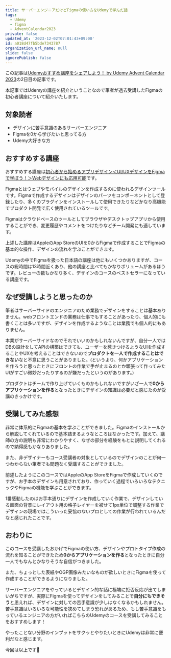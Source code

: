 ```yaml
---
title: サーバーエンジニアだけどFigmaの使い方をUdemyで学んだ話
tags:
  - Udemy
  - figma
  - AdventCalendar2023
private: false
updated_at: '2023-12-02T07:01:43+09:00'
id: a018d47fb5bde7343787
organization_url_name: null
slide: false
ignorePublish: false
---
```


この記事は[Udemyおすすめ講座をシェアしよう！ by Udemy Advent Calendar 2023](https://qiita.com/advent-calendar/2023/udemy)の2日目の記事です。

本記事ではUdemyの講座を紹介ということなので筆者が過去受講したFigmaの初心者講座について紹介いたします。

## 対象読者

- デザインに苦手意識のあるサーバーエンジニア
- Figmaを0から学びたいと思ってる方
- Udemy大好きな方

## おすすめする講座

おすすめする講座は[初心者から始めるアプリデザイン＜UI/UXデザインをFigmaで学ぼう！＞Webデザインにも応用可能](https://www.udemy.com/course/figma-app-design/)です。

Figmaとはウェブやモバイルのデザインを作成するのに使われるデザインツールです。Figmaで作成するデザインはデザインのパーツをコンポーネントとして登録したり、多くのプラグインをインストールして使用できたりなどかなり高機能でプロダクト開発で広く使用されているツールです。

Figmaはクラウドベースのツールとしてブラウザやデスクトップアプリから使用することができ、変更履歴やコメントをつけたりなどチーム開発にも適しています。

上述した講座はAppleのApp StoreのUIを0からFigmaで作成することでFigmaの基本的な操作、デザインの流れを学ぶことができます。

Udemyの中でFigmaを扱った日本語の講座は他にもいくつかありますが、コースの総時間は13時間近くあり、他の講座と比べてもかなりボリュームがあるほうです。レビューの数もかなり多く、デザインのコースのベストセラーになっている講座です。

## なぜ受講しようと思ったのか

筆者はサーバーサイドのエンジニアのため業務でデザインをすることは基本ありません。webフロントエンドの業務は仕事でもすることがあったり、個人的にも書くことは多いですが、デザインを作成するようなことは業務でも個人的にもありません。

本業がサーバーサイドなのでそれでいいのかもしれないんですが、自分一人ではDBの設計をしてAPIの構築はできても、ユーザーを惹きつけるようなUIを作成することやUXを考えることはできないので**プロダクトを一人で作成することはできない**なと不意に思うことがありました。(というより、何かアプリケーションを作ろうと思ったときにフロントの作業で手が止まるのとか頑張って作ってみたUIがすごい微妙だったりするのが嫌だったというのがあります。)

プロダクトはチームで作り上げていくものかもしれないですがいざ一人で**0からアプリケーションを作る**となったときにデザインの知識は必要だと感じたのが受講のきっかけです。

## 受講してみた感想

非常に体系的にFigmaの基本を学ぶことができました。Figmaのインストールから解説してくれているので基本詰まるようなところはなかったです。加えて、講師の方の説明も非常にわかりやすく、なぜの部分を経験をもとに説明してくれるので納得感もかなりありました。

また、非デザイナーもコース受講者の対象としているのでデザインのことが何一つわからない筆者でも問題なく受講することができました。

前述したようにこのコースではAppleのApp StoreをFigmaで作成していくのですが、お手本のデザインも用意されており、作っていく過程でいろいろなテクニックやFigmaの機能を学ぶことができます。

1番感動したのはお手本通りにデザインを作成していく作業で、デザインしている画面の背景にレイアウト用の格子レイヤーを被せて1px単位で調整する作業でデザインの現場ではこういった妥協のないプロとしての作業が行われているんだなと感じれたことです。

## おわりに

このコースを受講したおかげでFigmaの使い方、デザインやプロトタイプ作成の流れを知ることができたため**0からアプリケーションを作る**となったときに自分一人でもなんとかなりそうな自信がつきました。

また、ちょっとした表紙やOGP画像みたいなものが欲しいときにFigmaを使って作成することができるようになりました。

サーバーエンジニアをやっているとデザイン的な話に極端に拒否反応が出てしまいがちですが、実際にFigmaを使ってデザインをしてみることで**自分にもできそう**と思えれば、デザインに対しての苦手意識が少しはなくなるかもしれません。苦手意識はいろいろな可能性を狭めてしまう恐れがあるため、もし苦手意識をもっているエンジニアの方がいればこちらのUdemyのコースを受講してみることをおすすめします！

やったことない分野のインプットをサクッとやりたいときにUdemyは非常に便利だなと感じます。

今回は以上です🐼
